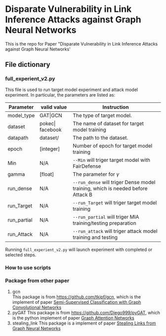 # Disparate Vulnerability in Link Inference Attacks against Graph Neural Networks
This is the repo for Paper "Disparate Vulnerability in Link Inference Attacks against Graph Neural Networks'

## File dictionary
### full_experient_v2.py
This file is used to run target model experiment and attack model experiment. In particular, the parameters are listed as:

| Parameter   | valid value      | Instruction                                                                     |
|-------------|------------------|---------------------------------------------------------------------------------|
| model_type  | GAT\|GCN         | The type of target model.                                                       |
| dataset     | pokec\| facebook | The name of dataset for target model training                                   |
| datapath    | dataset/         | The path to the dataset.                                                        |
| epoch       | [integer]        | Number of epoch for target model training                                       |
| Min         | N/A              | `--Min` will triger target model with FairDefense                               |
| gamma       | [float]          | The parameter for $\gamma$                                                      |
| run_dense   | N/A              | `--run_dense` will triger Dense model training, which is needed before Attack B |
| run_Target  | N/A              | `--run_Target` will triger target model training                                |
| run_partial | N/A              | `--run_partial` will triger MIA training/testing preparation                    |
|  run_Attack | N/A              | `--run_attack` will triger attack model training and testing                    |

Running `full_experient_v2.py` will launch experiment with completed or selected steps.

###


### How to use scripts
### Package from other paper
1. gcn  
This package is from https://github.com/tkipf/gcn, which is the implement of paper [Semi-Supervised Classification with Graph Convolutional Networks](https://arxiv.org/abs/1609.02907)
2. pyGAT  This package is from https://github.com/Diego999/pyGAT, which is the python implement of paper [Graph Attention Networks](https://arxiv.org/abs/1710.10903)
3. stealing_link  This package is a implement of paper [Stealing Links from Graph Neural Networks](https://arxiv.org/abs/2005.02131)

